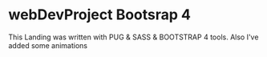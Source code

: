 # webDevProject Bootsrap 4
This Landing was written with PUG & SASS & BOOTSTRAP 4 tools. Also I've added some animations
